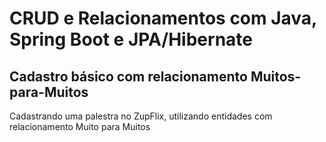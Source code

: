 # CRUD e Relacionamentos com Java, Spring Boot e JPA/Hibernate

## Cadastro básico com relacionamento Muitos-para-Muitos

Cadastrando uma palestra no ZupFlix, utilizando entidades com relacionamento Muito para Muitos
